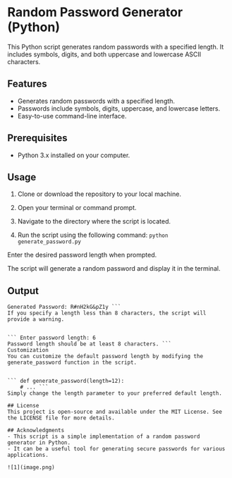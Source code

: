 # Random Password Generator (Python)

This Python script generates random passwords with a specified length. It includes symbols, digits, and both uppercase and lowercase ASCII characters.

## Features

- Generates random passwords with a specified length.
- Passwords include symbols, digits, uppercase, and lowercase letters.
- Easy-to-use command-line interface.

## Prerequisites

- Python 3.x installed on your computer.

## Usage

1. Clone or download the repository to your local machine.

2. Open your terminal or command prompt.

3. Navigate to the directory where the script is located.

4. Run the script using the following command:
``` python generate_password.py ```

Enter the desired password length when prompted.

The script will generate a random password and display it in the terminal.

## Output 
``` Enter password length: 12
Generated Password: R#nH2kG&pZ1y ```
If you specify a length less than 8 characters, the script will provide a warning.


``` Enter password length: 6
Password length should be at least 8 characters. ```
Customization
You can customize the default password length by modifying the generate_password function in the script.


``` def generate_password(length=12):
    # ... ```
Simply change the length parameter to your preferred default length.

## License
This project is open-source and available under the MIT License. See the LICENSE file for more details.

## Acknowledgments
- This script is a simple implementation of a random password generator in Python.
- It can be a useful tool for generating secure passwords for various applications.

![1](image.png)